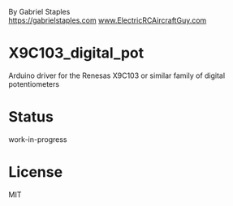 
By Gabriel Staples  
https://gabrielstaples.com
www.ElectricRCAircraftGuy.com  

# X9C103_digital_pot

Arduino driver for the Renesas X9C103 or similar family of digital potentiometers

# Status

work-in-progress

# License
MIT
